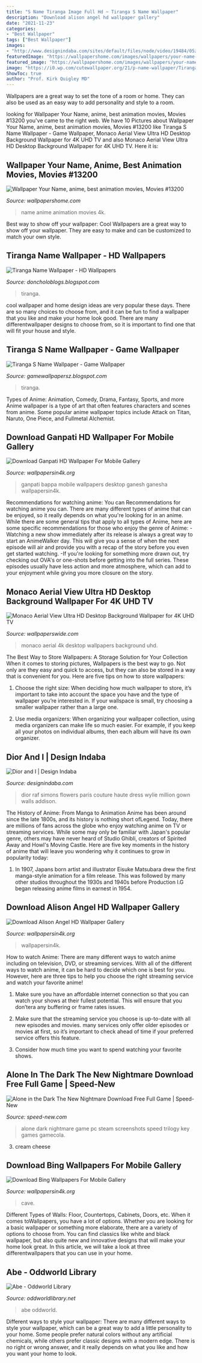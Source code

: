 ```yaml
---
title: "S Name Tiranga Image Full Hd ~ Tiranga S Name Wallpaper"
description: "Download alison angel hd wallpaper gallery"
date: "2021-11-23"
categories:
- "Best Wallpaper"
tags: ["Best Wallpaper"]
images:
- "http://www.designindaba.com/sites/default/files/node/video/19484/05zDIOR2-superJumbo-1050x700.jpg"
featuredImage: "https://wallpapershome.com/images/wallpapers/your-name-2160x3840-anime-best-animation-movies-13200.jpg"
featured_image: "https://wallpapershome.com/images/wallpapers/your-name-2160x3840-anime-best-animation-movies-13200.jpg"
image: "https://i0.wp.com/cutewallpaper.org/21/p-name-wallpaper/Tiranga-Name-Wallpaper-P-Letter-India-Flag-Free-Wallpaper-.jpg"
ShowToc: true
author: "Prof. Kirk Quigley MD"
---
```



Wallpapers are a great way to set the tone of a room or home. They can also be used as an easy way to add personality and style to a room.

	

		
looking for Wallpaper Your Name, anime, best animation movies, Movies #13200 you've came to the right web. We have 10 Pictures about Wallpaper Your Name, anime, best animation movies, Movies #13200 like Tiranga S Name Wallpaper - Game Wallpaper, Monaco Aerial View Ultra HD Desktop Background Wallpaper for 4K UHD TV and also Monaco Aerial View Ultra HD Desktop Background Wallpaper for 4K UHD TV. Here it is:
		
    
## Wallpaper Your Name, Anime, Best Animation Movies, Movies #13200

<img loading=lazy src="https://wallpapershome.com/images/wallpapers/your-name-2160x3840-anime-best-animation-movies-13200.jpg" onerror="this.onerror=null;this.src='https://tse1.mm.bing.net/th?id=OIP.bsJKRXem7kpLHBLmaCgfYwHaNK&amp;pid=15.1';" alt="Wallpaper Your Name, anime, best animation movies, Movies #13200">

_Source: wallpapershome.com_

>name anime animation movies 4k. 

	

Best way to show off your wallpaper:
Cool Wallpapers are a great way to show off your wallpaper. They are easy to make and can be customized to match your own style.

    
## Tiranga Name Wallpaper - HD Wallpapers

<img loading=lazy src="https://i0.wp.com/cutewallpaper.org/21/p-name-wallpaper/Tiranga-Name-Wallpaper-P-Letter-India-Flag-Free-Wallpaper-.jpg" onerror="this.onerror=null;this.src='https://tse3.mm.bing.net/th?id=OIP.GMlYGqSuSyUo0Aqub7gCPQHaG7&amp;pid=15.1';" alt="Tiranga Name Wallpaper - HD Wallpapers">

_Source: doncholoblogs.blogspot.com_

>tiranga. 

	

cool wallpaper and home design ideas are very popular these days. There are so many choices to choose from, and it can be fun to find a wallpaper that you like and make your home look good. There are many differentwallpaper designs to choose from, so it is important to find one that will fit your house and style.

    
## Tiranga S Name Wallpaper - Game Wallpaper

<img loading=lazy src="https://wallpaperaccess.com/full/1971906.jpg" onerror="this.onerror=null;this.src='https://tse3.mm.bing.net/th?id=OIP.mFw73MgdqJp0wirIK4KWwwHaFj&amp;pid=15.1';" alt="Tiranga S Name Wallpaper - Game Wallpaper">

_Source: gamewallpapersz.blogspot.com_

>tiranga. 

	

Types of Anime: Animation, Comedy, Drama, Fantasy, Sports, and more
Anime wallpaper is a type of art that often features characters and scenes from anime. Some popular anime wallpaper topics include Attack on Titan, Naruto, One Piece, and Fullmetal Alchemist.

    
## Download Ganpati HD Wallpaper For Mobile Gallery

<img loading=lazy src="http://www.wallpapersin4k.org/wp-content/uploads/2017/04/Ganpati-HD-Wallpaper-For-Mobile-6.jpg" onerror="this.onerror=null;this.src='https://tse2.mm.bing.net/th?id=OIP.0T4hOc_tkeA6CUWwYdFWRwHaMW&amp;pid=15.1';" alt="Download Ganpati HD Wallpaper For Mobile Gallery">

_Source: wallpapersin4k.org_

>ganpati bappa mobile wallpapers desktop ganesh ganesha wallpapersin4k. 

	

Recommendations for watching anime: You can
Recommendations for watching anime you can. There are many different types of anime that can be enjoyed, so it really depends on what you're looking for in an anime. While there are some general tips that apply to all types of Anime, here are some specific recommendations for those who enjoy the genre of Anime: 
-Watching a new show immediately after its release is always a great way to start an AnimeWalker day. This will give you a sense of when the next episode will air and provide you with a recap of the story before you even get started watching. 
-If you're looking for something more drawn out, try checking out OVA's or one-shots before getting into the full series. These episodes usually have less action and more atmosphere, which can add to your enjoyment while giving you more closure on the story.

    
## Monaco Aerial View Ultra HD Desktop Background Wallpaper For 4K UHD TV

<img loading=lazy src="http://wallpaperswide.com/download/monaco_aerial_view-wallpaper-2400x1350.jpg" onerror="this.onerror=null;this.src='https://tse3.mm.bing.net/th?id=OIP.TtpTduhKkFZO1X2ZivZjCAHaEK&amp;pid=15.1';" alt="Monaco Aerial View Ultra HD Desktop Background Wallpaper for 4K UHD TV">

_Source: wallpaperswide.com_

>monaco aerial 4k desktop wallpapers background uhd. 

	

The Best Way to Store Wallpapers: A Storage Solution for Your Collection
When it comes to storing pictures, Wallpapers is the best way to go. Not only are they easy and quick to access, but they can also be stored in a way that is convenient for you. Here are five tips on how to store wallpapers:
1) Choose the right size: When deciding how much wallpaper to store, it’s important to take into account the space you have and the type of wallpaper you’re interested in. If your wallspace is small, try choosing a smaller wallpaper rather than a large one.

2) Use media organizers: When organizing your wallpaper collection, using media organizers can make life so much easier. For example, if you keep all your photos on individual albums, then each album will have its own organizer.

    
## Dior And I | Design Indaba

<img loading=lazy src="http://www.designindaba.com/sites/default/files/node/video/19484/05zDIOR2-superJumbo-1050x700.jpg" onerror="this.onerror=null;this.src='https://tse1.mm.bing.net/th?id=OIP.qlOop4bcEMVtL6gy2-wqswHaE8&amp;pid=15.1';" alt="Dior and I | Design Indaba">

_Source: designindaba.com_

>dior raf simons flowers paris couture haute dress wylie million gown walls addison. 

	

The History of Anime: From Manga to Animation
Anime has been around since the late 1800s, and its history is nothing short ofLegend. Today, there are millions of fans across the globe who enjoy watching anime on TV or streaming services. While some may only be familiar with Japan's popular genre, others may have never heard of Studio Ghibli, creators of Spirited Away and Howl's Moving Castle. Here are five key moments in the history of anime that will leave you wondering why it continues to grow in popularity today:
1) In 1907, Japans born artist and illustrator Eisuke Matsubara drew the first manga-style animation for a film release. This was followed by many other studios throughout the 1930s and 1940s before Production I.G began releasing anime films in earnest in 1954.

    
## Download Alison Angel HD Wallpaper Gallery

<img loading=lazy src="https://assets.wallpapersin4k.org/uploads/2017/04/Alison-Angel-HD-Wallpaper-8.jpg" onerror="this.onerror=null;this.src='https://tse2.mm.bing.net/th?id=OIP.UWuNzVELlw_xdeiOzJiBsAHaLJ&amp;pid=15.1';" alt="Download Alison Angel HD Wallpaper Gallery">

_Source: wallpapersin4k.org_

>wallpapersin4k. 

	

How to watch Anime: There are many different ways to watch anime including on television, DVD, or streaming services.
With all of the different ways to watch anime, it can be hard to decide which one is best for you. However, here are three tips to help you choose the right streaming service and watch your favorite anime!
1. Make sure you have an affordable internet connection so that you can watch your shows at their fullest potential. This will ensure that you don’tera any buffering or frame rates issues.

2. Make sure that the streaming service you choose is up-to-date with all new episodes and movies. many services only offer older episodes or movies at first, so it’s important to check ahead of time if your preferred service offers this feature.

3. Consider how much time you want to spend watching your favorite shows.

    
## Alone In The Dark The New Nightmare Download Free Full Game | Speed-New

<img loading=lazy src="http://speed-new.com/wp-content/uploads/2015/04/341242.jpg" onerror="this.onerror=null;this.src='https://tse1.mm.bing.net/th?id=OIP.4VHOROu5xKN6ZbZ-3eRFcQHaFj&amp;pid=15.1';" alt="Alone in the Dark The New Nightmare Download Free Full Game | Speed-New">

_Source: speed-new.com_

>alone dark nightmare game pc steam screenshots speed trilogy key games gamecola. 

	

3. cream cheese 

    
## Download Bing Wallpapers For Mobile Gallery

<img loading=lazy src="https://assets.wallpapersin4k.org/uploads/2017/04/Bing-Wallpapers-For-Mobile-7.jpg" onerror="this.onerror=null;this.src='https://tse3.mm.bing.net/th?id=OIP.Kw1HFme-mFqcx-5Z0spi-AHaMW&amp;pid=15.1';" alt="Download Bing Wallpapers For Mobile Gallery">

_Source: wallpapersin4k.org_

>cave. 

	

Different Types of Walls: Floor, Countertops, Cabinets, Doors, etc.
When it comes toWallpapers, you have a lot of options. Whether you are looking for a basic wallpaper or something more elaborate, there are a variety of options to choose from. You can find classics like white and black wallpaper, but also quite new and innovative designs that will make your home look great. In this article, we will take a look at three differentwallpapers that you can use in your home.

    
## Abe - Oddworld Library

<img loading=lazy src="http://oddworldlibrary.net/oddenc/images/thumb/9/9c/Abe.jpg/250px-Abe.jpg" onerror="this.onerror=null;this.src='https://tse3.mm.bing.net/th?id=OIP.uf5sMY-P-WZnhfQvMaUv-AAAAA&amp;pid=15.1';" alt="Abe - Oddworld Library">

_Source: oddworldlibrary.net_

>abe oddworld. 

	

Different ways to style your wallpaper:
There are many different ways to style your wallpaper, which can be a great way to add a little personality to your home. Some people prefer natural colors without any artificial chemicals, while others prefer classic designs with a modern edge. There is no right or wrong answer, and it really depends on what you like and how you want your home to look.

